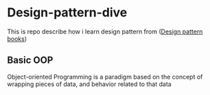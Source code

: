 # Design-pattern-dive
This is repo describe how i learn design pattern from ([Design pattern books](https://refactoring.guru/design-patterns))

## Basic OOP

Object-oriented Programming is a paradigm based on the concept of wrapping pieces of data, and behavior related to that data



